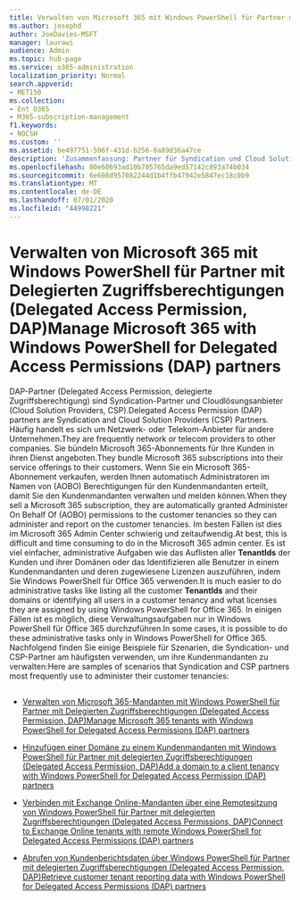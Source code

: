 ```yaml
---
title: Verwalten von Microsoft 365 mit Windows PowerShell für Partner mit Delegierten Zugriffsberechtigungen (Delegated Access Permission, DAP)
ms.author: josephd
author: JoeDavies-MSFT
manager: laurawi
audience: Admin
ms.topic: hub-page
ms.service: o365-administration
localization_priority: Normal
search.appverid:
- MET150
ms.collection:
- Ent_O365
- M365-subscription-management
f1.keywords:
- NOCSH
ms.custom: ''
ms.assetid: be497751-596f-431d-b256-0a89d36a47ce
description: 'Zusammenfassung: Partner für Syndication und Cloud Solution Provider (CSP) können Windows PowerShell zum Verwalten von Microsoft 365-Kundenmandanten verwenden.'
ms.openlocfilehash: 00e60693ad10b705765da9ed57142c893a74b034
ms.sourcegitcommit: 6e608d957082244d1b4ffb47942e5847ec18c0b9
ms.translationtype: MT
ms.contentlocale: de-DE
ms.lasthandoff: 07/01/2020
ms.locfileid: "44998221"
---
```

# <a name="manage-microsoft-365-with-windows-powershell-for-delegated-access-permissions-dap-partners"></a><span data-ttu-id="1e810-103">Verwalten von Microsoft 365 mit Windows PowerShell für Partner mit Delegierten Zugriffsberechtigungen (Delegated Access Permission, DAP)</span><span class="sxs-lookup"><span data-stu-id="1e810-103">Manage Microsoft 365 with Windows PowerShell for Delegated Access Permissions (DAP) partners</span></span>

<span data-ttu-id="1e810-104">DAP-Partner (Delegated Access Permission, delegierte Zugriffsberechtigung) sind Syndication-Partner und Cloudlösungsanbieter (Cloud Solution Providers, CSP).</span><span class="sxs-lookup"><span data-stu-id="1e810-104">Delegated Access Permission (DAP) partners are Syndication and Cloud Solution Providers (CSP) Partners.</span></span> <span data-ttu-id="1e810-105">Häufig handelt es sich um Netzwerk- oder Telekom-Anbieter für andere Unternehmen.</span><span class="sxs-lookup"><span data-stu-id="1e810-105">They are frequently network or telecom providers to other companies.</span></span> <span data-ttu-id="1e810-106">Sie bündeln Microsoft 365-Abonnements für Ihre Kunden in ihren Dienst angeboten.</span><span class="sxs-lookup"><span data-stu-id="1e810-106">They bundle Microsoft 365 subscriptions into their service offerings to their customers.</span></span> <span data-ttu-id="1e810-107">Wenn Sie ein Microsoft 365-Abonnement verkaufen, werden Ihnen automatisch Administratoren im Namen von (AOBO) Berechtigungen für den Kundenmandanten erteilt, damit Sie den Kundenmandanten verwalten und melden können.</span><span class="sxs-lookup"><span data-stu-id="1e810-107">When they sell a Microsoft 365 subscription, they are automatically granted Administer On Behalf Of (AOBO) permissions to the customer tenancies so they can administer and report on the customer tenancies.</span></span> <span data-ttu-id="1e810-108">Im besten Fällen ist dies im Microsoft 365 Admin Center schwierig und zeitaufwendig.</span><span class="sxs-lookup"><span data-stu-id="1e810-108">At best, this is difficult and time consuming to do in the Microsoft 365 admin center.</span></span> <span data-ttu-id="1e810-109">Es ist viel einfacher, administrative Aufgaben wie das Auflisten aller **TenantIds** der Kunden und ihrer Domänen oder das Identifizieren alle Benutzer in einem Kundenmandanten und deren zugewiesene Lizenzen auszuführen, indem Sie Windows PowerShell für Office 365 verwenden.</span><span class="sxs-lookup"><span data-stu-id="1e810-109">It is much easier to do administrative tasks like listing all the customer **TenantIds** and their domains or identifying all users in a customer tenancy and what licenses they are assigned by using Windows PowerShell for Office 365.</span></span> <span data-ttu-id="1e810-110">In einigen Fällen ist es möglich, diese Verwaltungsaufgaben nur in Windows PowerShell für Office 365 durchzuführen.</span><span class="sxs-lookup"><span data-stu-id="1e810-110">In some cases, it is possible to do these administrative tasks only in Windows PowerShell for Office 365.</span></span> <span data-ttu-id="1e810-111">Nachfolgend finden Sie einige Beispiele für Szenarien, die Syndication- und CSP-Partner am häufigsten verwenden, um ihre Kundenmandanten zu verwalten:</span><span class="sxs-lookup"><span data-stu-id="1e810-111">Here are samples of scenarios that Syndication and CSP partners most frequently use to administer their customer tenancies:</span></span>
  
## 

- [<span data-ttu-id="1e810-112">Verwalten von Microsoft 365-Mandanten mit Windows PowerShell für Partner mit Delegierten Zugriffsberechtigungen (Delegated Access Permission, DAP)</span><span class="sxs-lookup"><span data-stu-id="1e810-112">Manage Microsoft 365 tenants with Windows PowerShell for Delegated Access Permissions (DAP) partners</span></span>](manage-office-365-tenants-with-windows-powershell-for-delegated-access-permissio.md)
    
- [<span data-ttu-id="1e810-113">Hinzufügen einer Domäne zu einem Kundenmandanten mit Windows PowerShell für Partner mit delegierten Zugriffsberechtigungen (Delegated Access Permission, DAP)</span><span class="sxs-lookup"><span data-stu-id="1e810-113">Add a domain to a client tenancy with Windows PowerShell for Delegated Access Permission (DAP) partners</span></span>](add-a-domain-to-a-client-tenancy-with-windows-powershell-for-delegated-access-pe.md)
    
- [<span data-ttu-id="1e810-114">Verbinden mit Exchange Online-Mandanten über eine Remotesitzung von Windows PowerShell für Partner mit delegierten Zugriffsberechtigungen (Delegated Access Permissions, DAP)</span><span class="sxs-lookup"><span data-stu-id="1e810-114">Connect to Exchange Online tenants with remote Windows PowerShell for Delegated Access Permissions (DAP) partners</span></span>](connect-to-exchange-online-tenants-with-remote-windows-powershell-for-delegated.md)
    
- [<span data-ttu-id="1e810-115">Abrufen von Kundenberichtsdaten über Windows PowerShell für Partner mit delegierten Zugriffsberechtigungen (Delegated Access Permission, DAP)</span><span class="sxs-lookup"><span data-stu-id="1e810-115">Retrieve customer tenant reporting data with Windows PowerShell for Delegated Access Permissions (DAP) partners</span></span>](retrieve-customer-tenant-reporting-data-with-windows-powershell-for-delegated-ac.md)
    

    

